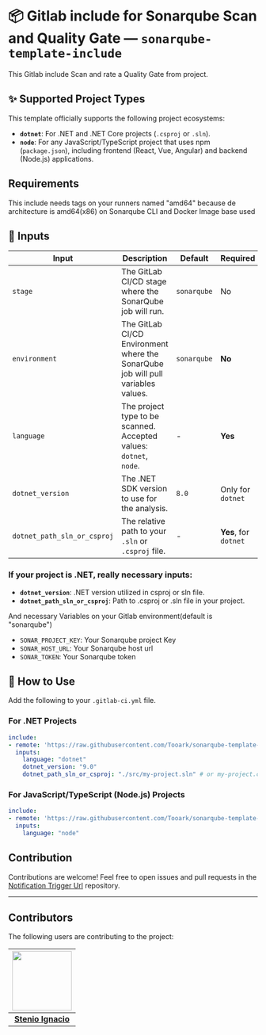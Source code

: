 # 📦 Gitlab include for Sonarqube Scan and Quality Gate — `sonarqube-template-include`

This Gitlab include Scan and rate a Quality Gate from project.

## ✨ Supported Project Types

This template officially supports the following project ecosystems:

- **`dotnet`**: For .NET and .NET Core projects (`.csproj` or `.sln`).
- **`node`**: For any JavaScript/TypeScript project that uses npm (`package.json`), including frontend (React, Vue, Angular) and backend (Node.js) applications.

## Requirements

This include needs tags on your runners named "amd64" because de architecture is amd64(x86) on Sonarqube CLI and Docker Image base used

## 🔧 Inputs

| Input | Description | Default | Required |
|---|---|---|---|
| `stage` | The GitLab CI/CD stage where the SonarQube job will run. | `sonarqube` | No |
| `environment` | The GitLab CI/CD Environment where the SonarQube job will pull variables values. | `sonarqube` | **No** |
| `language` | The project type to be scanned. Accepted values: `dotnet`, `node`. | - | **Yes** |
| `dotnet_version` | The .NET SDK version to use for the analysis. | `8.0` | Only for `dotnet` |
| `dotnet_path_sln_or_csproj` | The relative path to your `.sln` or `.csproj` file. | - | **Yes**, for `dotnet` |

### If your project is .NET, really necessary inputs:

- **`dotnet_version`**: .NET version utilized in csproj or sln file.
- **`dotnet_path_sln_or_csproj`**: Path to .csproj or .sln file in your project.

And necessary Variables on your Gitlab environment(default is "sonarqube")

- `SONAR_PROJECT_KEY`: Your Sonarqube project Key
- `SONAR_HOST_URL`: Your Sonarqube host url
- `SONAR_TOKEN`: Your Sonarqube token

## 🚀 How to Use

Add the following to your `.gitlab-ci.yml` file.

### For .NET Projects

```yaml
include:
- remote: 'https://raw.githubusercontent.com/Tooark/sonarqube-template-include/main/.gitlab-ci.yml'
  inputs:
    language: "dotnet"
    dotnet_version: "9.0"
    dotnet_path_sln_or_csproj: "./src/my-project.sln" # or my-project.csproj
```

### For JavaScript/TypeScript (Node.js) Projects

```yaml
include:
- remote: 'https://raw.githubusercontent.com/Tooark/sonarqube-template-include/main/.gitlab-ci.yml'
  inputs:
    language: "node"
```

## Contribution

Contributions are welcome! Feel free to open issues and pull requests in the [Notification Trigger Url](https://Gitlab.com/Tooark/sonarqube-template-include/issues) repository.

---

## Contributors

The following users are contributing to the project:

| <img src="https://avatars.Gitlabusercontent.com/u/97809060?v=4" width=120> | 
| :-------------------------------------------------------------------------: |
| [**Stenio Ignacio**](https://Gitlab.com/stenioignacio) |